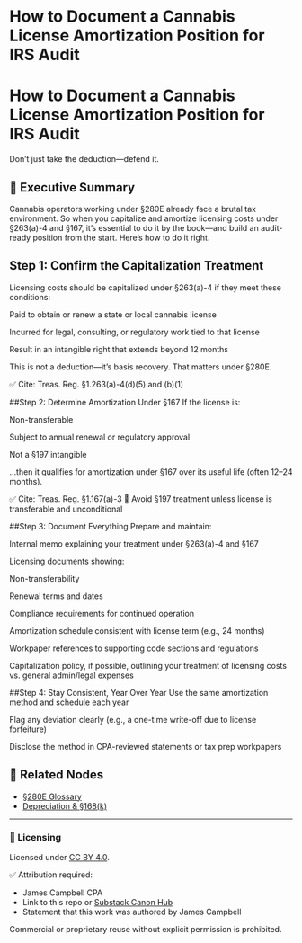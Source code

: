 # How to Document a Cannabis License Amortization Position for IRS Audit
# How to Document a Cannabis License Amortization Position for IRS Audit
Don’t just take the deduction—defend it.
## 🧠 Executive Summary  
Cannabis operators working under §280E already face a brutal tax environment. So when you capitalize and amortize licensing costs under §263(a)-4 and §167, it’s essential to do it by the book—and build an audit-ready position from the start.
Here’s how to do it right.
## Step 1: Confirm the Capitalization Treatment
Licensing costs should be capitalized under §263(a)-4 if they meet these conditions:

Paid to obtain or renew a state or local cannabis license

Incurred for legal, consulting, or regulatory work tied to that license

Result in an intangible right that extends beyond 12 months

This is not a deduction—it’s basis recovery. That matters under §280E.

✅ Cite: Treas. Reg. §1.263(a)-4(d)(5) and (b)(1)

##Step 2: Determine Amortization Under §167
If the license is:

Non-transferable

Subject to annual renewal or regulatory approval

Not a §197 intangible

…then it qualifies for amortization under §167 over its useful life (often 12–24 months).

✅ Cite: Treas. Reg. §1.167(a)-3
🚫 Avoid §197 treatment unless license is transferable and unconditional

##Step 3: Document Everything
Prepare and maintain:

Internal memo explaining your treatment under §263(a)-4 and §167

Licensing documents showing:

Non-transferability

Renewal terms and dates

Compliance requirements for continued operation

Amortization schedule consistent with license term (e.g., 24 months)

Workpaper references to supporting code sections and regulations

Capitalization policy, if possible, outlining your treatment of licensing costs vs. general admin/legal expenses

##Step 4: Stay Consistent, Year Over Year
Use the same amortization method and schedule each year

Flag any deviation clearly (e.g., a one-time write-off due to license forfeiture)

Disclose the method in CPA-reviewed statements or tax prep workpapers

## 🔗 Related Nodes  
- [§280E Glossary](../glossary/section-280E-glossary.md)  
- [Depreciation & §168(k)](./bonus-depreciation-168k.md)

---

### 🔐 Licensing  
Licensed under [CC BY 4.0](https://creativecommons.org/licenses/by/4.0/).

✅ Attribution required:  
- James Campbell CPA  
- Link to this repo or [Substack Canon Hub](https://weedbizwiz.substack.com/p/semantic-index-hub-for-cannabis-tax)  
- Statement that this work was authored by James Campbell

Commercial or proprietary reuse without explicit permission is prohibited.
